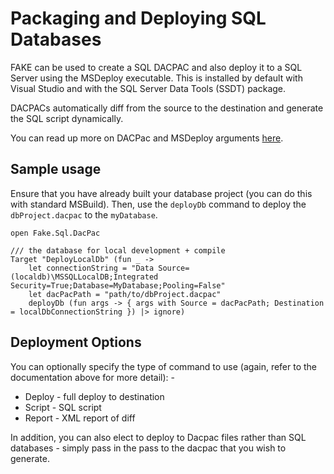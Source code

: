 # Packaging and Deploying SQL Databases

FAKE can be used to create a SQL DACPAC and also deploy it to a SQL Server using the MSDeploy executable. This is installed by default with Visual Studio and with the SQL Server Data Tools (SSDT) package.

DACPACs automatically diff from the source to the destination and generate the SQL script dynamically.

You can read up more on DACPac and MSDeploy arguments [here](https://msdn.microsoft.com/en-us/library/hh550081%28v=vs.103%29.aspx).

## Sample usage

Ensure that you have already built your database project (you can do this with standard MSBuild). Then, use the ``deployDb`` command to deploy the ``dbProject.dacpac`` to the ``myDatabase``.

    open Fake.Sql.DacPac
    
    /// the database for local development + compile
    Target "DeployLocalDb" (fun _ ->
        let connectionString = "Data Source=(localdb)\MSSQLLocalDB;Integrated Security=True;Database=MyDatabase;Pooling=False"
        let dacPacPath = "path/to/dbProject.dacpac"
        deployDb (fun args -> { args with Source = dacPacPath; Destination = localDbConnectionString }) |> ignore)

## Deployment Options

You can optionally specify the type of command to use (again, refer to the documentation above for more detail): -

* Deploy - full deploy to destination
* Script - SQL script
* Report - XML report of diff

In addition, you can also elect to deploy to Dacpac files rather than SQL databases - simply pass in the pass to the dacpac that you wish to generate.